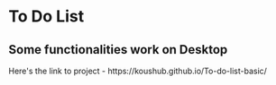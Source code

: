 # To Do List
<h2>Some functionalities work on Desktop</h2>
Here's the link to project - https://koushub.github.io/To-do-list-basic/
